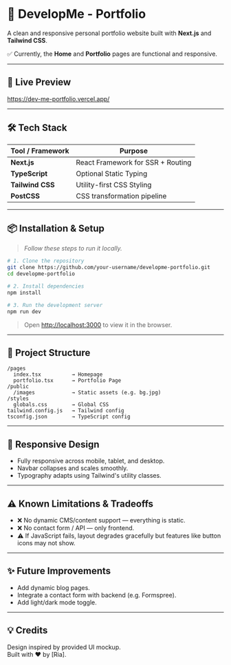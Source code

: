 # 📘 DevelopMe - Portfolio

A clean and responsive personal portfolio website built with **Next.js** and **Tailwind CSS**.

✅ Currently, the **Home** and **Portfolio** pages are functional and responsive.


---

## 🚀 Live Preview

https://dev-me-portfolio.vercel.app/

---

## 🛠️ Tech Stack

| Tool / Framework     | Purpose                          |
|----------------------|----------------------------------|
| **Next.js**          | React Framework for SSR + Routing |
| **TypeScript**       | Optional Static Typing           |
| **Tailwind CSS**     | Utility-first CSS Styling        |
| **PostCSS**          | CSS transformation pipeline      |

---

## 📦 Installation & Setup

> _Follow these steps to run it locally._

```bash
# 1. Clone the repository
git clone https://github.com/your-username/developme-portfolio.git
cd developme-portfolio

# 2. Install dependencies
npm install

# 3. Run the development server
npm run dev
```

> Open [http://localhost:3000](http://localhost:3000) to view it in the browser.

---


## 📁 Project Structure

```
/pages
  index.tsx          → Homepage
  portfolio.tsx      → Portfolio Page
/public
  /images            → Static assets (e.g. bg.jpg)
/styles
  globals.css        → Global CSS
tailwind.config.js   → Tailwind config
tsconfig.json        → TypeScript config
```

---

## 📱 Responsive Design

- Fully responsive across mobile, tablet, and desktop.
- Navbar collapses and scales smoothly.
- Typography adapts using Tailwind's utility classes.

---

## ⚠️ Known Limitations & Tradeoffs

- ❌ No dynamic CMS/content support — everything is static.
- ❌ No contact form / API — only frontend.
- ⚠️ If JavaScript fails, layout degrades gracefully but features like button icons may not show.

---

## ✨ Future Improvements

- Add dynamic blog pages.
- Integrate a contact form with backend (e.g. Formspree).
- Add light/dark mode toggle.

---

## 💡 Credits

Design inspired by provided UI mockup.  
Built with ❤️ by [Ria].
